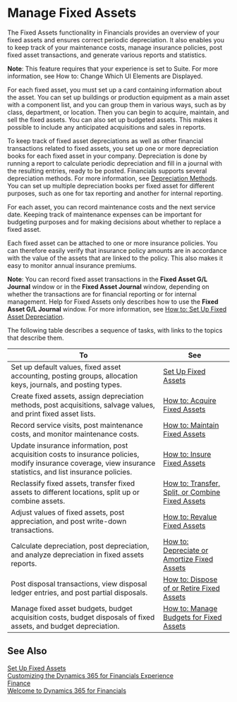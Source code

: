 <properties
                pageTitle="Manage Fixed Assets| Financials"
                description="Describes how to manage fixed assets."
                services="project-madeira"
                documentationCenter=""
                authors="SorenGP"
/>
<tags
    ms.service="project-madeira"
    ms.topic="article"
    ms.devlang="na"
    ms.tgt_pltfrm="na"
    ms.workload="na"
    ms.date="11/18/2016"
    ms.author="SorenGP" />

# Manage Fixed Assets
The Fixed Assets functionality in Financials provides an overview of your fixed assets and ensures correct periodic depreciation. It also enables you to keep track of your maintenance costs, manage insurance policies, post fixed asset transactions, and generate various reports and statistics.

**Note**: This feature requires that your experience is set to Suite. For more information, see How to: Change Which UI Elements are Displayed.

For each fixed asset, you must set up a card containing information about the asset. You can set up buildings or production equipment as a main asset with a component list, and you can group them in various ways, such as by class, department, or location. Then you can begin to acquire, maintain, and sell the fixed assets. You can also set up budgeted assets. This makes it possible to include any anticipated acquisitions and sales in reports.

To keep track of fixed asset depreciations as well as other financial transactions related to fixed assets, you set up one or more depreciation books for each fixed asset in your company. Depreciation is done by running a report to calculate periodic depreciation and fill in a journal with the resulting entries, ready to be posted. Financials supports several depreciation methods. For more information, see [Depreciation Methods](fa-depreciation-methods.md). You can set up multiple depreciation books per fixed asset for different purposes, such as one for tax reporting and another for internal reporting.

For each asset, you can record maintenance costs and the next service date. Keeping track of maintenance expenses can be important for budgeting purposes and for making decisions about whether to replace a fixed asset.

Each fixed asset can be attached to one or more insurance policies. You can therefore easily verify that insurance policy amounts are in accordance with the value of the assets that are linked to the policy. This also makes it easy to monitor annual insurance premiums.

**Note**: You can record fixed asset transactions in the **Fixed Asset G/L Journal** window or in the **Fixed Asset Journal** window, depending on whether the transactions are for financial reporting or for internal management. Help for Fixed Assets only describes how to use the **Fixed Asset G/L Journal** window. For more information, see [How to: Set Up Fixed Asset Depreciation](fa-how-setup-depreciation.md).

The following table describes a sequence of tasks, with links to the topics that describe them.

| To | See |
|----|-----|
|Set up default values, fixed asset accounting, posting groups, allocation keys, journals, and posting types.|[Set Up Fixed Assets](fa-setup.md)|
|Create fixed assets, assign depreciation methods, post acquisitions, salvage values, and print fixed asset lists.|[How to: Acquire Fixed Assets](fa-how-acquire.md)|
|Record service visits, post maintenance costs, and monitor maintenance costs.|[How to: Maintain Fixed Assets](fa-how-maintain.md)|
|Update insurance information, post acquisition costs to insurance policies, modify insurance coverage, view insurance statistics, and list insurance policies.|[How to: Insure Fixed Assets](fa-how-insure.md)|
|Reclassify fixed assets, transfer fixed assets to different locations, split up or combine assets.|[How to: Transfer, Split, or Combine Fixed Assets](fa-how-trans-split-combine.md)|
|Adjust values of fixed assets, post appreciation, and post write-down transactions.|[How to: Revalue Fixed Assets](fa-how-revalue.md)|
|Calculate depreciation, post depreciation, and  analyze depreciation in fixed assets reports.|[How to: Depreciate or Amortize Fixed Assets](fa-how-depreciate-amortize.md)|
|Post disposal transactions, view disposal ledger entries, and post partial disposals.|[How to: Dispose of or Retire Fixed Assets](fa-how-dispose-retire.md)||
|Manage fixed asset budgets, budget acquisition costs, budget disposals of fixed assets, and budget depreciation.|[How to: Manage Budgets for Fixed Assets](fa-how-manage-budgets.md)|

## See Also
[Set Up Fixed Assets](fa-setup.md)  
[Customizing the Dynamics 365 for Financials Experience](ui-experiences.md)  
[Finance](finance.md)  
[Welcome to Dynamics 365 for Financials](madeira-get-started.md)
